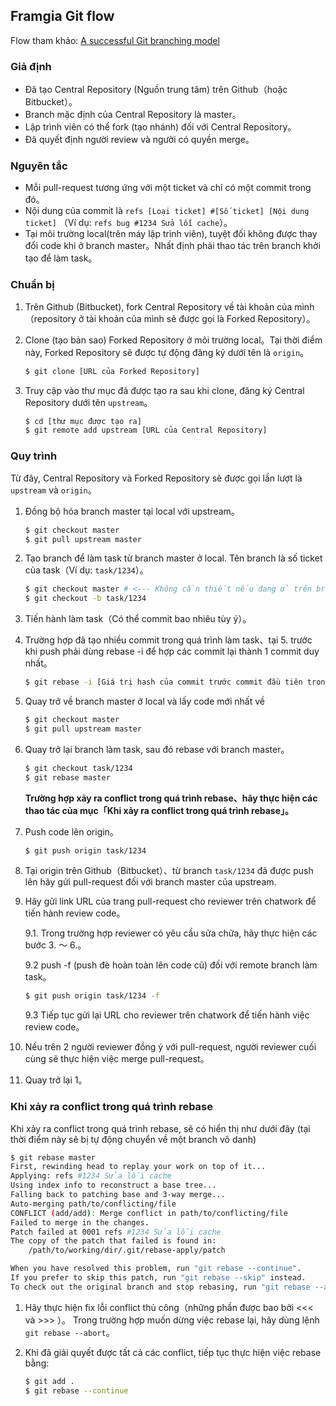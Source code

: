## Framgia Git flow

Flow tham khảo: [A successful Git branching model](http://nvie.com/posts/a-successful-git-branching-model/)

### Giả định
* Đã tạo Central Repository (Nguồn trung tâm) trên Github（hoặc Bitbucket）。
* Branch mặc định của Central Repository là master。
* Lập trình viên có thể  fork (tạo nhánh) đối với Central Repository。
* Đã quyết định người review và người có quyền merge。

### Nguyên tắc
* Mỗi pull-request tương ứng với một ticket và chỉ có một commit trong đó。
* Nội dung của commit là `refs [Loại ticket] #[Số ticket] [Nội dung ticket]` （Ví dụ: `refs bug #1234 Sửa lỗi cache`）。
* Tại môi trường local(trên máy lập trình viên), tuyệt đối không được thay đổi code khi ở branch master。Nhất định phải thao tác trên branch khởi tạo để làm task。

### Chuẩn bị

1. Trên Github (Bitbucket), fork Central Repository về tài khoản của mình（repository ở tài khoản của mình sẽ được gọi là Forked Repository）。

2. Clone (tạo bản sao) Forked Repository ở môi trường local。Tại thời điểm này, Forked Repository sẽ được tự động đăng ký dưới tên là `origin`。
    ```sh
    $ git clone [URL của Forked Repository]
    ```

3. Truy cập vào thư mục đã được tạo ra sau khi clone, đăng ký Central Repository dưới tên `upstream`。
    ```sh
    $ cd [thư mục được tạo ra]
    $ git remote add upstream [URL của Central Repository]
    ```

### Quy trình

Từ đây, Central Repository và Forked Repository sẽ được gọi lần lượt là `upstream` và `origin`。

1. Đồng bộ hóa branch master tại local với upstream。
    ```sh
    $ git checkout master
    $ git pull upstream master
    ```

2. Tạo branch để làm task từ branch master ở local. Tên branch là số ticket của task（Ví dụ: `task/1234`）。
    ```sh
    $ git checkout master # <--- Không cần thiết nếu đang ở trên branch master
    $ git checkout -b task/1234
    ```

3. Tiến hành làm task（Có thể commit bao nhiêu tùy ý）。

4. Trường hợp đã tạo nhiều commit trong quá trình làm task、tại 5. trước khi push phải dùng rebase -i để hợp các commit lại thành 1 commit duy nhất。
    ```sh
    $ git rebase -i [Giá trị hash của commit trước commit đầu tiên trong quá trình làm task]
    ```

5. Quay trở về branch master ở local và lấy code mới nhất về

    ```sh
    $ git checkout master
    $ git pull upstream master
    ```

6. Quay trở lại branch làm task, sau đó rebase với branch master。

    ```sh
    $ git checkout task/1234
    $ git rebase master
    ```
    **Trường hợp xảy ra conflict trong quá trình rebase、hãy thực hiện các thao tác của mục「Khi xảy ra conflict trong quá trình rebase」。**

7. Push code lên origin。

    ```sh
    $ git push origin task/1234
    ```

8. Tại origin trên Github（Bitbucket）、từ branch `task/1234` đã được push lên hãy gửi pull-request đối với branch master của upstream.

9. Hãy gửi link URL của trang pull-request cho reviewer trên chatwork để tiến hành review code。

    9.1. Trong trường hợp reviewer có yêu cầu sửa chữa, hãy thực hiện các bước 3. 〜 6.。

    9.2 push -f (push đè hoàn toàn lên code cũ) đối với remote branch làm task。
    ```sh
    $ git push origin task/1234 -f
    ```

    9.3 Tiếp tục gửi lại URL cho reviewer trên chatwork để tiến hành việc review code。

10. Nếu trên 2 người reviewer đồng ý với pull-request, người reviewer cuối cùng sẽ thực hiện việc merge pull-request。
11. Quay trở lại 1。

### Khi xảy ra conflict trong quá trình rebase

Khi xảy ra conflict trong quá trình rebase, sẽ có hiển thị như dưới đây (tại thời điểm này sẽ bị tự động chuyển về một branch vô danh)
```sh
$ git rebase master
First, rewinding head to replay your work on top of it...
Applying: refs #1234 Sửa lỗi cache
Using index info to reconstruct a base tree...
Falling back to patching base and 3-way merge...
Auto-merging path/to/conflicting/file
CONFLICT (add/add): Merge conflict in path/to/conflicting/file
Failed to merge in the changes.
Patch failed at 0001 refs #1234 Sửa lỗi cache
The copy of the patch that failed is found in:
    /path/to/working/dir/.git/rebase-apply/patch

When you have resolved this problem, run "git rebase --continue".
If you prefer to skip this patch, run "git rebase --skip" instead.
To check out the original branch and stop rebasing, run "git rebase --abort".
```

1. Hãy thực hiện fix lỗi conflict thủ công（những phần được bao bởi <<< và >>> ）。
Trong trường hợp muốn dừng việc rebase lại, hãy dùng lệnh `git rebase --abort`。

2. Khi đã giải quyết được tất cả các conflict, tiếp tục thực hiện việc rebase bằng:

    ```sh
    $ git add .
    $ git rebase --continue
    ```